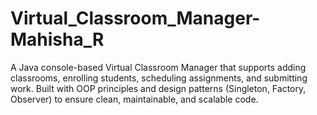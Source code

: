 # Virtual_Classroom_Manager-Mahisha_R
A Java console-based Virtual Classroom Manager that supports adding classrooms, enrolling students, scheduling assignments, and submitting work. Built with OOP principles and design patterns (Singleton, Factory, Observer) to ensure clean, maintainable, and scalable code.
